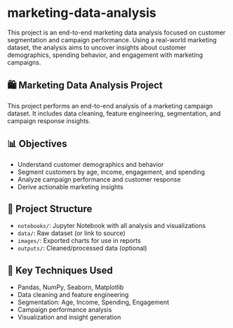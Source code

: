 # marketing-data-analysis
This project is an end-to-end marketing data analysis focused on customer segmentation and campaign performance. Using a real-world marketing dataset, the analysis aims to uncover insights about customer demographics, spending behavior, and engagement with marketing campaigns.

## 🛍️ Marketing Data Analysis Project

This project performs an end-to-end analysis of a marketing campaign dataset. It includes data cleaning, feature engineering, segmentation, and campaign response insights.

## 📊 Objectives
- Understand customer demographics and behavior
- Segment customers by age, income, engagement, and spending
- Analyze campaign performance and customer response
- Derive actionable marketing insights

## 📁 Project Structure
- `notebooks/`: Jupyter Notebook with all analysis and visualizations
- `data/`: Raw dataset (or link to source)
- `images/`: Exported charts for use in reports
- `outputs/`: Cleaned/processed data (optional)

## 🔧 Key Techniques Used
- Pandas, NumPy, Seaborn, Matplotlib
- Data cleaning and feature engineering
- Segmentation: Age, Income, Spending, Engagement
- Campaign performance analysis
- Visualization and insight generation




